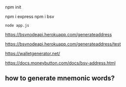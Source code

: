 npm init

npm i express
npm i bsv

```
node app.js
```

https://bsvnodeapi.herokuapp.com/generateaddress

https://bsvnodeapi.herokuapp.com/generateaddress/test


https://walletgenerator.net/


https://docs.moneybutton.com/docs/bsv-address.html


## how to generate mnemonic words?
